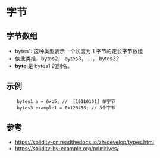 # 字节
## 字节**数组**

- bytes1: 这种类型表示一个长度为 1 字节的定长字节数组
- 依此类推，bytes2， bytes3， ...， bytes32
- **byte** 是 bytes1 的别名。

## 示例
```solidity
    bytes1 a = 0xb5; //  [10110101] 单字节
    bytes3 example1 = 0x123456; // 3个字节
```

## 参考
- https://solidity-cn.readthedocs.io/zh/develop/types.html
- https://solidity-by-example.org/primitives/